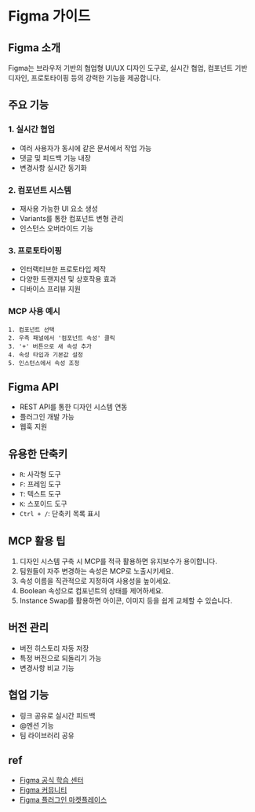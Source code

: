# Figma 가이드

## Figma 소개
Figma는 브라우저 기반의 협업형 UI/UX 디자인 도구로, 실시간 협업, 컴포넌트 기반 디자인, 프로토타이핑 등의 강력한 기능을 제공합니다.

## 주요 기능

### 1. 실시간 협업
- 여러 사용자가 동시에 같은 문서에서 작업 가능
- 댓글 및 피드백 기능 내장
- 변경사항 실시간 동기화

### 2. 컴포넌트 시스템
- 재사용 가능한 UI 요소 생성
- Variants를 통한 컴포넌트 변형 관리
- 인스턴스 오버라이드 기능

### 3. 프로토타이핑
- 인터랙티브한 프로토타입 제작
- 다양한 트랜지션 및 상호작용 효과
- 디바이스 프리뷰 지원

### MCP 사용 예시

```figma
1. 컴포넌트 선택
2. 우측 패널에서 '컴포넌트 속성' 클릭
3. '+' 버튼으로 새 속성 추가
4. 속성 타입과 기본값 설정
5. 인스턴스에서 속성 조정
```

## Figma API
- REST API를 통한 디자인 시스템 연동
- 플러그인 개발 가능
- 웹훅 지원

## 유용한 단축키
- `R`: 사각형 도구
- `F`: 프레임 도구
- `T`: 텍스트 도구
- `K`: 스포이드 도구
- `Ctrl + /`: 단축키 목록 표시

## MCP 활용 팁
1. 디자인 시스템 구축 시 MCP를 적극 활용하면 유지보수가 용이합니다.
2. 팀원들이 자주 변경하는 속성은 MCP로 노출시키세요.
3. 속성 이름을 직관적으로 지정하여 사용성을 높이세요.
4. Boolean 속성으로 컴포넌트의 상태를 제어하세요.
5. Instance Swap를 활용하면 아이콘, 이미지 등을 쉽게 교체할 수 있습니다.

## 버전 관리
- 버전 히스토리 자동 저장
- 특정 버전으로 되돌리기 가능
- 변경사항 비교 기능

## 협업 기능
- 링크 공유로 실시간 피드백
- @멘션 기능
- 팀 라이브러리 공유

## ref
- [Figma 공식 학습 센터](https://help.figma.com/)
- [Figma 커뮤니티](https://www.figma.com/community/)
- [Figma 플러그인 마켓플레이스](https://www.figma.com/community/plugins)

